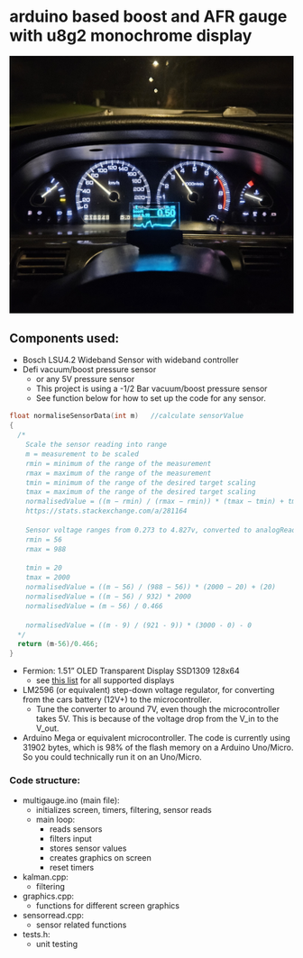 # arduino based boost and AFR gauge with u8g2 monochrome display

<img src="oled_display.jpg" width="600"/>

## Components used:
- Bosch LSU4.2 Wideband Sensor with wideband controller
- Defi vacuum/boost pressure sensor
  - or any 5V pressure sensor
  - This project is using a -1/2 Bar vacuum/boost pressure sensor
  - See function below for how to set up the code for any sensor.
```cpp
float normaliseSensorData(int m)   //calculate sensorValue
{
  /*
    Scale the sensor reading into range
    m = measurement to be scaled
    rmin = minimum of the range of the measurement
    rmax = maximum of the range of the measurement
    tmin = minimum of the range of the desired target scaling
    tmax = maximum of the range of the desired target scaling
    normalisedValue = ((m − rmin) / (rmax − rmin)) * (tmax − tmin) + tmin
    https://stats.stackexchange.com/a/281164

    Sensor voltage ranges from 0.273 to 4.827v, converted to analogRead values (0 min, 1023 max) that's 56 to 988
    rmin = 56
    rmax = 988
    
    tmin = 20
    tmax = 2000
    normalisedValue = ((m − 56) / (988 − 56)) * (2000 − 20) + (20)
    normalisedValue = ((m − 56) / 932) * 2000
    normalisedValue = (m − 56) / 0.466

    normalisedValue = ((m - 9) / (921 - 9)) * (3000 - 0) - 0
  */
  return (m-56)/0.466;
}
```
- Fermion: 1.51” OLED Transparent Display SSD1309 128x64
  - see [this list](https://github.com/olikraus/u8g2/wiki/u8g2setupcpp) for all supported displays
- LM2596 (or equivalent) step-down voltage regulator, for converting from the cars battery (12V+) to the microcontroller.
  - Tune the converter to around 7V, even though the microcontroller takes 5V. This is because of the voltage drop from the V_in to the V_out.
- Arduino Mega or equivalent microcontroller. The code is currently using 31902 bytes, which is 98% of the flash memory on a Arduino Uno/Micro. So you could technically run it on an Uno/Micro.

### Code structure:
- multigauge.ino (main file):
  - initializes screen, timers, filtering, sensor reads
  - main loop:
    - reads sensors
    - filters input
    - stores sensor values
    - creates graphics on screen
    - reset timers
- kalman.cpp:
  - filtering
- graphics.cpp:
  - functions for different screen graphics
- sensorread.cpp:
  - sensor related functions
- tests.h:
  - unit testing
